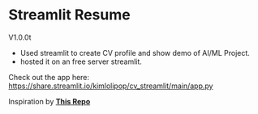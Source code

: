 # Streamlit Resume 
V1.0.0t

* Used streamlit to create CV profile and show demo of AI/ML Project.
* hosted it on an free server streamlit.

Check out the app here: https://share.streamlit.io/kimlolipop/cv_streamlit/main/app.py

Inspiration by [**This Repo**](https://github.com/alphadatagamma/Streamlit-Resume-App)
 
